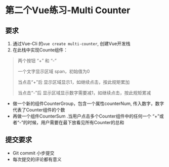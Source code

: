 # 第二个Vue练习-Multi Counter

## 要求

1. 通过Vue-Cli 的`vue create multi-counter`, 创建Vue开发栈
2. 在此栈中实现Counte组件：

> 两个按钮 “+” 和 “-”
>
> 一个文字显示区域 span，初始值为0
>
> 当点击“+”后 显示区域显示1，如继续点击，按此规矩累加
>
> 当点击“-”后 显示区域显示数字需要减1，如继续点击，按此规矩累减

- 做一个新的组件CounterGroup，包含一个属性counterNum, 传入数字，数字代表了Counter组件的个数
- 再做一个组件CounterSum .当用户点击多个Counter组件中的任何一个 “+”或者“-”的时候，用户需要在最下放看见所有Counter的总和

## 提交要求
- Git commit 小步提交
- 每次提交的评论都有意义

